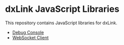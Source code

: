 # dxLink JavaScript Libraries

This repository contains JavaScript libraries for dxLink.

- [Debug Console](dxlink-debug-console/README.md)
- [WebSocket Client](dxlink-websocket-client/README.md)
